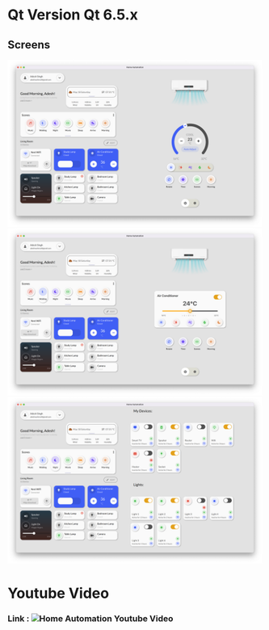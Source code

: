 # Qt Version Qt 6.5.x

## Screens 
![Home Screen ](https://github.com/cppqtdev/QT-Modern-Home-Automation/blob/main/screenshots/Home-Screen.png)
![Home Screen 2 ](https://github.com/cppqtdev/QT-Modern-Home-Automation/blob/main/screenshots/Home-Screen-2.png)
![Home Screen 3 ](https://github.com/cppqtdev/QT-Modern-Home-Automation/blob/main/screenshots/Home-Screen-3.png)

# Youtube Video 
### Link : ![Home Automation Youtube Video ](https://www.youtube.com/watch?v=CAEyq1-oNPI&t=12s)
